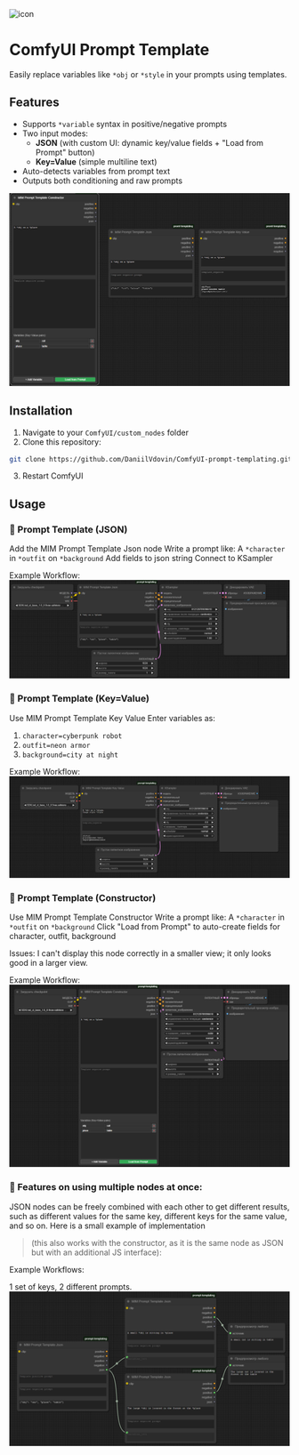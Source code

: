<img width="128" height="128" alt="icon" src="https://github.com/user-attachments/assets/3ce4e6bc-b868-454b-a2bd-3c805ad63bd9" />


# ComfyUI Prompt Template

Easily replace variables like `*obj` or `*style` in your prompts using templates.

## Features

- Supports `*variable` syntax in positive/negative prompts
- Two input modes:
  - **JSON** (with custom UI: dynamic key/value fields + "Load from Prompt" button)
  - **Key=Value** (simple multiline text)
- Auto-detects variables from prompt text
- Outputs both conditioning and raw prompts

![alt text](images/all_nodes.png)

## Installation

1. Navigate to your `ComfyUI/custom_nodes` folder
2. Clone this repository:
```bash
git clone https://github.com/DaniilVdovin/ComfyUI-prompt-templating.git
```
3. Restart ComfyUI

## Usage

### 🧩 Prompt Template (JSON)

Add the MIM Prompt Template Json node
Write a prompt like: A `*character` in `*outfit` on `*background`
Add fields to json string
Connect to KSampler

Example Workflow:
![Prompt Template (JSON)](images/Prompt_Template_Json_node.png)


### 🧩 Prompt Template (Key=Value)

Use MIM Prompt Template Key Value
Enter variables as:
1. `character=cyberpunk robot`
2. `outfit=neon armor`
3. `background=city at night`

Example Workflow:
![Prompt Template (Key=Value)](images/Prompt_Template_KeyValue_node.png)

### 🧩 Prompt Template (Constructor)

Use MIM Prompt Template Constructor
Write a prompt like: A `*character` in `*outfit` on `*background`
Click "Load from Prompt" to auto-create fields for character, outfit, background

Issues: I can't display this node correctly in a smaller view; it only looks good in a larger view.

Example Workflow:
![Prompt Template (Constructor)](images/Prompt_Template_Constuctor_node.png)

### 🧩 Features on using multiple nodes at once:

JSON nodes can be freely combined with each other to get different results, such as different values for the same key, different keys for the same value, and so on. Here is a small example of implementation 
> (this also works with the constructor, as it is the same node as JSON but with an additional JS interface):

Example Workflows:

1 set of keys, 2 different prompts.
![many_prompts](images/many_prompts.png)
